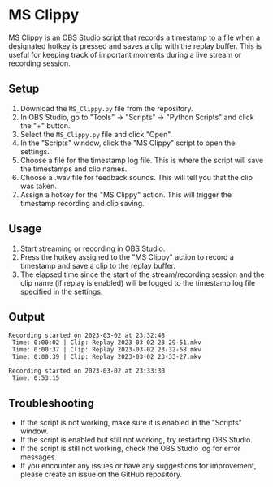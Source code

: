 # MS Clippy

MS Clippy is an OBS Studio script that records a timestamp to a file when a designated hotkey is pressed and saves a clip with the replay buffer. This is useful for keeping track of important moments during a live stream or recording session.

## Setup

1. Download the `MS_Clippy.py` file from the repository.
2. In OBS Studio, go to "Tools" -> "Scripts" -> "Python Scripts" and click the "+" button.
3. Select the `MS_Clippy.py` file and click "Open".
4. In the "Scripts" window, click the "MS Clippy" script to open the settings.
5. Choose a file for the timestamp log file. This is where the script will save the timestamps and clip names.
6. Choose a .wav file for feedback sounds. This will tell you that the clip was taken.
7. Assign a hotkey for the "MS Clippy" action. This will trigger the timestamp recording and clip saving.

## Usage

1. Start streaming or recording in OBS Studio.
2. Press the hotkey assigned to the "MS Clippy" action to record a timestamp and save a clip to the replay buffer.
3. The elapsed time since the start of the stream/recording session and the clip name (if replay is enabled) will be logged to the timestamp log file specified in the settings.

## Output
```
Recording started on 2023-03-02 at 23:32:48
 Time: 0:00:02 | Clip: Replay 2023-03-02 23-29-51.mkv
 Time: 0:00:37 | Clip: Replay 2023-03-02 23-32-58.mkv
 Time: 0:00:39 | Clip: Replay 2023-03-02 23-33-27.mkv

Recording started on 2023-03-02 at 23:33:30
 Time: 0:53:15
 ```

## Troubleshooting

- If the script is not working, make sure it is enabled in the "Scripts" window.
- If the script is enabled but still not working, try restarting OBS Studio.
- If the script is still not working, check the OBS Studio log for error messages.
- If you encounter any issues or have any suggestions for improvement, please create an issue on the GitHub repository.
